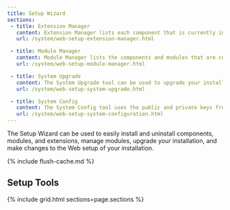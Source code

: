 ```yaml
---
title: Setup Wizard
sections:
 - title: Extension Manager
   content: Extension Manager lists each component that is currently installed, and can be used to synchronize any extensions you have purchased from Magento Marketplace with your system.
   url: /system/web-setup-extension-manager.html

 - title: Module Manager
   content: Module Manager lists the components and modules that are currently installed in your Magento system.
   url: /system/web-setup-module-manager.html

 - title: System Upgrade
   content: The System Upgrade tool can be used to upgrade your installation of Magento. During the process, it checks your system for readiness, creates a backup, and then upgrades your system.
   url: /system/web-setup-system-upgrade.html

 - title: System Config
   content: The System Config tool uses the public and private keys from your Marketplace account to synchronize web setup operations.
   url: /system/web-setup-system-configuration.html
---
```


The Setup Wizard can be used to easily install and uninstall components, modules, and extensions, manage modules, upgrade your installation, and make changes to the Web setup of your installation.

{% include flush-cache.md %}

## Setup Tools

{% include grid.html sections=page.sections %}
